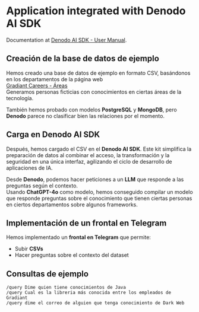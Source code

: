 # Application integrated with Denodo AI SDK

Documentation at [Denodo AI SDK - User Manual](#).

## Creación de la base de datos de ejemplo

Hemos creado una base de datos de ejemplo en formato CSV, basándonos en los departamentos de la página web  
[Gradiant Careers - Áreas](https://careers.gradiant.org/jobs)  
Generamos personas ficticias con conocimientos en ciertas áreas de la tecnología.  

También hemos probado con modelos **PostgreSQL** y **MongoDB**, pero **Denodo** parece no clasificar bien las relaciones por el momento.

## Carga en Denodo AI SDK

Después, hemos cargado el CSV en el **Denodo AI SDK**. Este kit simplifica la preparación de datos al combinar el acceso, la transformación y la seguridad en una única interfaz, agilizando el ciclo de desarrollo de aplicaciones de IA.

Desde **Denodo**, podemos hacer peticiones a un **LLM** que responde a las preguntas según el contexto.  
Usando **ChatGPT-4o** como modelo, hemos conseguido compilar un modelo que responde preguntas sobre el conocimiento que tienen ciertas personas en ciertos departamentos sobre algunos frameworks.

## Implementación de un frontal en Telegram

Hemos implementado un **frontal en Telegram** que permite:
- Subir **CSVs**  
- Hacer preguntas sobre el contexto del dataset  

## Consultas de ejemplo

```plaintext
/query Dime quien tiene conocimientos de Java  
/query Cual es la libreria más conocida entre los empleados de Gradiant  
/query dime el correo de alguien que tenga conocimiento de Dark Web  
